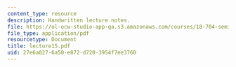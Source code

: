 ```yaml
---
content_type: resource
description: Handwritten lecture notes.
file: https://ol-ocw-studio-app-qa.s3.amazonaws.com/courses/18-704-seminar-in-algebra-and-number-theory-rational-points-on-elliptic-curves-fall-2004/27e6a0276a50e872d7203954f7ee3760_lecture15.pdf
file_type: application/pdf
resourcetype: Document
title: lecture15.pdf
uid: 27e6a027-6a50-e872-d720-3954f7ee3760
---
```

